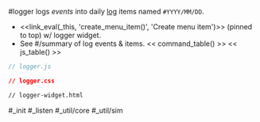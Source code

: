 #logger logs _events_ into daily [log](https://mindbox.io/#features/log) items named `#YYYY/MM/DD`.
- <<link_eval(_this, 'create_menu_item()', 'Create menu item')>> (pinned to top) w/ logger widget.
- See #/summary of log events & items.
<< command_table() >>
<< js_table() >>

```js_removed:logger.js
// logger.js
```

```css_removed:logger.css
// logger.css
```

```html_widget_removed:logger-widget.html
// logger-widget.html
```

#_init #_listen #_util/core #_util/sim